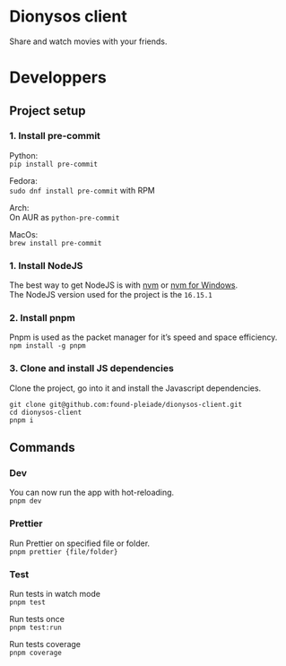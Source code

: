 # Dionysos client

Share and watch movies with your friends.

# Developpers

## Project setup

### 1. Install pre-commit

Python:  
`pip install pre-commit`

Fedora:  
`sudo dnf install pre-commit` with RPM

Arch:  
On AUR as `python-pre-commit`

MacOs:  
`brew install pre-commit`

### 1. Install NodeJS

The best way to get NodeJS is with [nvm](https://github.com/nvm-sh/nvm) or [nvm for Windows](https://github.com/coreybutler/nvm-windows).  
The NodeJS version used for the project is the `16.15.1`

### 2. Install pnpm

Pnpm is used as the packet manager for it’s speed and space efficiency.  
`npm install -g pnpm`

### 3. Clone and install JS dependencies

Clone the project, go into it and install the Javascript dependencies.

```
git clone git@github.com:found-pleiade/dionysos-client.git
cd dionysos-client
pnpm i
```

## Commands

### Dev

You can now run the app with hot-reloading.  
`pnpm dev`

### Prettier

Run Prettier on specified file or folder.  
`pnpm prettier {file/folder}`

### Test

Run tests in watch mode  
`pnpm test`

Run tests once  
`pnpm test:run`

Run tests coverage  
`pnpm coverage`
